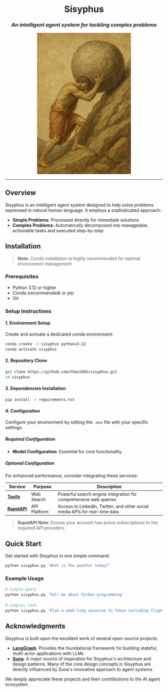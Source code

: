 <div align="center">

# Sisyphus

### *An intelligent agent system for tackling complex problems*

<img src="asset/sisyphus.png" alt="Sisyphus" width="300">

---

</div>

## Overview

Sisyphus is an intelligent agent system designed to help solve problems expressed in natural human language. It employs a sophisticated approach:

- **Simple Problems**: Processed directly for immediate solutions
- **Complex Problems**: Automatically decomposed into manageable, actionable tasks and executed step-by-step

## Installation

> **Note**: Conda installation is highly recommended for optimal environment management.

### Prerequisites

- Python 3.12 or higher
- Conda (recommended) or pip
- Git

### Setup Instructions

#### 1. Environment Setup

Create and activate a dedicated conda environment:

```bash
conda create -n sisyphus python=3.12
conda activate sisyphus
```

#### 2. Repository Clone

```bash
git clone https://github.com/theo1893/sisyphus.git
cd sisyphus
```

#### 3. Dependencies Installation

```bash
pip install -r requirements.txt
```

#### 4. Configuration

Configure your environment by editing the `.env` file with your specific settings.

##### Required Configuration

- **Model Configuration**: Essential for core functionality

##### Optional Configuration

For enhanced performance, consider integrating these services:

| Service | Purpose | Description |
|---------|---------|-------------|
| [**Tavily**](https://www.tavily.com/) | Web Search | Powerful search engine integration for comprehensive web queries |
| [**RapidAPI**](https://rapidapi.com/) | API Platform | Access to LinkedIn, Twitter, and other social media APIs for real-time data |

> **RapidAPI Note**: Ensure your account has active subscriptions to the required API providers.

## Quick Start

Get started with Sisyphus in one simple command:

```bash
python sisyphus.py 'What is the weather today?'
```

### Example Usage

```bash
# Simple query
python sisyphus.py 'Tell me about Python programming'

# Complex task
python sisyphus.py 'Plan a week-long vacation to Tokyo including flights, hotels, and activities'
```

## Acknowledgments

Sisyphus is built upon the excellent work of several open-source projects:

- **[LangGraph](https://github.com/langchain-ai/langgraph)**: Provides the foundational framework for building stateful, multi-actor applications with LLMs
- **[Suna](https://github.com/kortix-ai/suna)**: A major source of inspiration for Sisyphus's architecture and design patterns. Many of the core design concepts in Sisyphus are directly influenced by Suna's innovative approach to agent systems

We deeply appreciate these projects and their contributions to the AI agent ecosystem.

